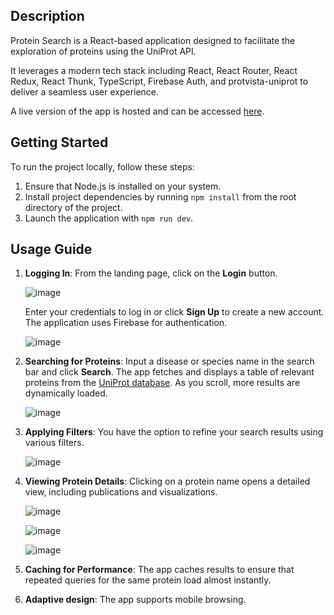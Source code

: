 ## Description
Protein Search is a React-based application designed to facilitate the exploration of proteins using the UniProt API.

It leverages a modern tech stack including React, React Router, React Redux, React Thunk, TypeScript, Firebase Auth, and protvista-uniprot to deliver a seamless user experience.

A live version of the app is hosted and can be accessed [here](https://kserditov.github.io/).

## Getting Started
To run the project locally, follow these steps:

1. Ensure that Node.js is installed on your system.
2. Install project dependencies by running `npm install` from the root directory of the project.
3. Launch the application with `npm run dev`.

## Usage Guide

1. **Logging In**: From the landing page, click on the **Login** button.
   
    ![image](https://github.com/KSerditov/ProteinSearch/assets/3009597/b25ec475-791a-497c-afd1-7af2a9a271eb)

    Enter your credentials to log in or click **Sign Up** to create a new account. The application uses Firebase for authentication.

    ![image](https://github.com/KSerditov/ProteinSearch/assets/3009597/ab7548b9-d16b-4fde-a599-8eea9ff6b79e)

2. **Searching for Proteins**: Input a disease or species name in the search bar and click **Search**. The app fetches and displays a table of relevant proteins from the [UniProt database](https://www.uniprot.org/). As you scroll, more results are dynamically loaded.

    ![image](https://github.com/KSerditov/ProteinSearch/assets/3009597/53231d9d-cfcc-4425-a41e-b266f61167f7)

3. **Applying Filters**: You have the option to refine your search results using various filters.
   
    ![image](https://github.com/KSerditov/ProteinSearch/assets/3009597/ab9c990b-7c0b-4b6f-9a23-c93ba824d081)

4. **Viewing Protein Details**: Clicking on a protein name opens a detailed view, including publications and visualizations.

   ![image](https://github.com/KSerditov/ProteinSearch/assets/3009597/ef8d6a35-3540-4e2b-ab17-0640cee73b30)

   ![image](https://github.com/KSerditov/ProteinSearch/assets/3009597/6f5ed56a-1085-463e-94b5-7c57951405ff)

   ![image](https://github.com/KSerditov/ProteinSearch/assets/3009597/eff06663-0a6c-45dc-bfe0-e007fbfcca83)

5. **Caching for Performance**: The app caches results to ensure that repeated queries for the same protein load almost instantly.
6. **Adaptive design**: The app supports mobile browsing.
